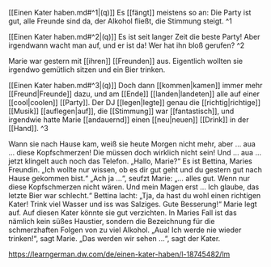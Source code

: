 [[Einen Kater haben.md#^1|(q)]] Es [[fängt]] meistens so an: Die Party ist gut, alle Freunde sind da, der Alkohol fließt, die Stimmung steigt. ^1

[[Einen Kater haben.md#^2|(q)]]  Es ist seit langer Zeit die beste Party! Aber irgendwann wacht man auf, und er ist da! Wer hat ihn bloß gerufen? ^2



Marie war gestern mit [[ihren]] [[Freunden]] aus. Eigentlich wollten sie irgendwo gemütlich sitzen und ein Bier trinken.

[[Einen Kater haben.md#^3|(q)]] Doch dann [[kommen|kamen]] immer mehr [[Freund|Freunde]] dazu, und am [[Ende]] [[landen|landeten]] alle auf einer [[cool|coolen]] [[Party]]. Der DJ [[legen|legte]] genau die [[richtig|richtige]] [[Musik]] [[auflegen|auf]], die [[Stimmung]] war [[fantastisch]], und irgendwie hatte Marie [[andauernd]] einen [[neu|neuen]] [[Drink]] in der [[Hand]]. ^3


Wann sie nach Hause kam, weiß sie heute Morgen nicht mehr, aber … aua … diese Kopfschmerzen! Die müssen doch wirklich nicht sein! Und … aua … jetzt klingelt auch noch das Telefon. „Hallo, Marie?“ Es ist Bettina, Maries Freundin. „Ich wollte nur wissen, ob es dir gut geht und du gestern gut nach Hause gekommen bist.“ „Ach ja ...“, seufzt Marie: „… alles gut. Wenn nur diese Kopfschmerzen nicht wären. Und mein Magen erst … Ich glaube, das letzte Bier war schlecht.“ Bettina lacht: „Tja, da hast du wohl einen richtigen Kater! Trink viel Wasser und iss was Salziges. Gute Besserung!“ Marie legt auf. Auf diesen Kater könnte sie gut verzichten. In Maries Fall ist das nämlich kein süßes Haustier, sondern die Bezeichnung für die schmerzhaften Folgen von zu viel Alkohol. „Aua! Ich werde nie wieder trinken!“, sagt Marie. „Das werden wir sehen …“, sagt der Kater.

https://learngerman.dw.com/de/einen-kater-haben/l-18745482/lm